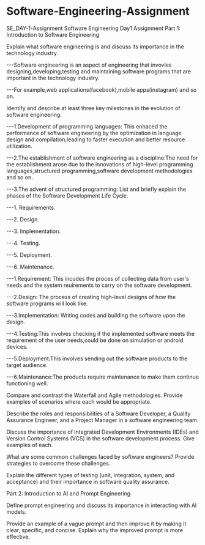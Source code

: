 # Software-Engineering-Assignment
SE_DAY-1-Assignment
Software Engineering Day1 Assignment
Part 1: Introduction to Software Engineering


Explain what software engineering is and discuss its importance in the technology industry.

---Software engineering is an aspect of engineering that invovles designing,developing,testing and maintaining software programs that are important in the technology industry.

---For example,web applications(facebook),mobile apps(instagram) and so on.  

Identify and describe at least three key milestones in the evolution of software engineering.

---1.Development of programming languages: This enhaced the performance of software engineering by the optimization in language design and compilation,leading to faster execution and better resource utilization.

---2.The establishment of software engineering as a discipline:The need for the establishment arose due to the innovations of high-level programming languages,structured programming,software development methodologies and so on.

---3.The advent of structured programming:
List and briefly explain the phases of the Software Development Life Cycle.

---1. Requirements.

---2. Design.

---3. Implementation.

---4. Testing.

---5. Deployment.

---6. Maintenance.

---1.Requirement: This incudes the proces of collecting data from user's needs and the system reuirements to carry on the software development.

---2.Design: The process of creating high-level designs of how the software programs will look like.

---3.Implementation: Writing codes and building the software upon the design. 

---4.Testing:This involves checking if the implemented software meets the requirement of the user needs,could be done on simulation or android devices.

---5.Deployment:This involves sending out the software products to the target audience.

---6.Maintenance:The products require maintenance to make them continue functioning well.

Compare and contrast the Waterfall and Agile methodologies. Provide examples of scenarios where each would be appropriate.




Describe the roles and responsibilities of a Software Developer, a Quality Assurance Engineer, and a Project Manager in a software engineering team.


Discuss the importance of Integrated Development Environments (IDEs) and Version Control Systems (VCS) in the software development process. Give examples of each.


What are some common challenges faced by software engineers? Provide strategies to overcome these challenges.


Explain the different types of testing (unit, integration, system, and acceptance) and their importance in software quality assurance.




Part 2: Introduction to AI and Prompt Engineering


Define prompt engineering and discuss its importance in interacting with AI models.


Provide an example of a vague prompt and then improve it by making it clear, specific, and concise. Explain why the improved prompt is more effective.
